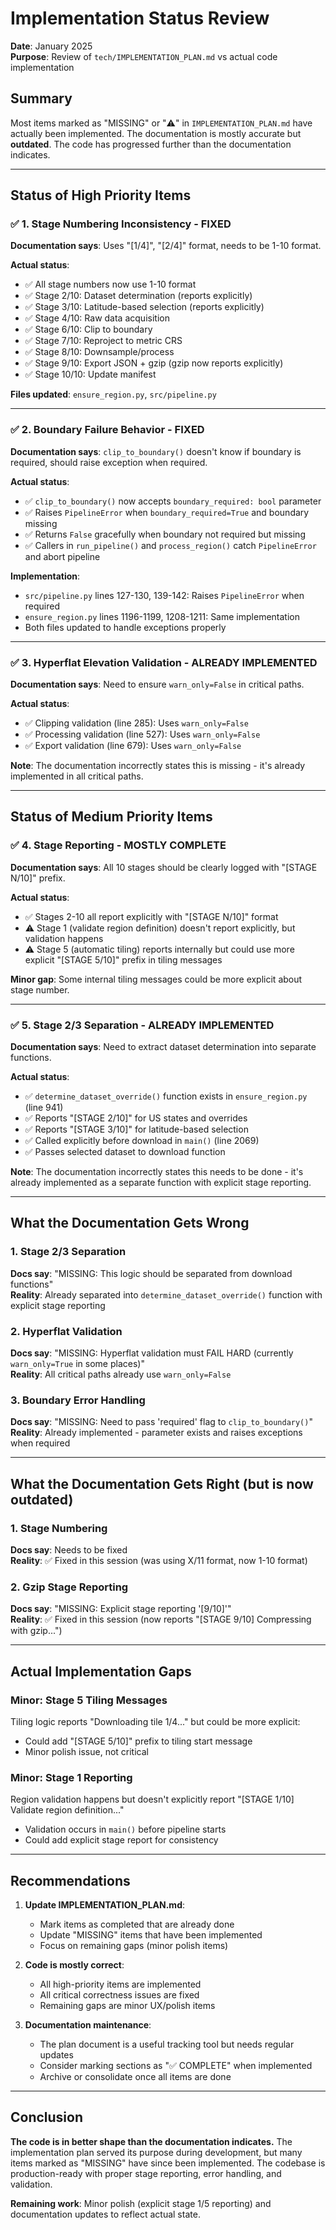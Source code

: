 # Implementation Status Review

**Date**: January 2025  
**Purpose**: Review of `tech/IMPLEMENTATION_PLAN.md` vs actual code implementation

## Summary

Most items marked as "MISSING" or "⚠️" in `IMPLEMENTATION_PLAN.md` have actually been implemented. The documentation is mostly accurate but **outdated**. The code has progressed further than the documentation indicates.

---

## Status of High Priority Items

### ✅ 1. Stage Numbering Inconsistency - **FIXED**

**Documentation says**: Uses "[1/4]", "[2/4]" format, needs to be 1-10 format.

**Actual status**: 
- ✅ All stage numbers now use 1-10 format
- ✅ Stage 2/10: Dataset determination (reports explicitly)
- ✅ Stage 3/10: Latitude-based selection (reports explicitly)
- ✅ Stage 4/10: Raw data acquisition
- ✅ Stage 6/10: Clip to boundary
- ✅ Stage 7/10: Reproject to metric CRS
- ✅ Stage 8/10: Downsample/process
- ✅ Stage 9/10: Export JSON + gzip (gzip now reports explicitly)
- ✅ Stage 10/10: Update manifest

**Files updated**: `ensure_region.py`, `src/pipeline.py`

---

### ✅ 2. Boundary Failure Behavior - **FIXED**

**Documentation says**: `clip_to_boundary()` doesn't know if boundary is required, should raise exception when required.

**Actual status**:
- ✅ `clip_to_boundary()` now accepts `boundary_required: bool` parameter
- ✅ Raises `PipelineError` when `boundary_required=True` and boundary missing
- ✅ Returns `False` gracefully when boundary not required but missing
- ✅ Callers in `run_pipeline()` and `process_region()` catch `PipelineError` and abort pipeline

**Implementation**:
- `src/pipeline.py` lines 127-130, 139-142: Raises `PipelineError` when required
- `ensure_region.py` lines 1196-1199, 1208-1211: Same implementation
- Both files updated to handle exceptions properly

---

### ✅ 3. Hyperflat Elevation Validation - **ALREADY IMPLEMENTED**

**Documentation says**: Need to ensure `warn_only=False` in critical paths.

**Actual status**:
- ✅ Clipping validation (line 285): Uses `warn_only=False`
- ✅ Processing validation (line 527): Uses `warn_only=False`  
- ✅ Export validation (line 679): Uses `warn_only=False`

**Note**: The documentation incorrectly states this is missing - it's already implemented in all critical paths.

---

## Status of Medium Priority Items

### ✅ 4. Stage Reporting - **MOSTLY COMPLETE**

**Documentation says**: All 10 stages should be clearly logged with "[STAGE N/10]" prefix.

**Actual status**:
- ✅ Stages 2-10 all report explicitly with "[STAGE N/10]" format
- ⚠️ Stage 1 (validate region definition) doesn't report explicitly, but validation happens
- ⚠️ Stage 5 (automatic tiling) reports internally but could use more explicit "[STAGE 5/10]" prefix in tiling messages

**Minor gap**: Some internal tiling messages could be more explicit about stage number.

---

### ✅ 5. Stage 2/3 Separation - **ALREADY IMPLEMENTED**

**Documentation says**: Need to extract dataset determination into separate functions.

**Actual status**:
- ✅ `determine_dataset_override()` function exists in `ensure_region.py` (line 941)
- ✅ Reports "[STAGE 2/10]" for US states and overrides
- ✅ Reports "[STAGE 3/10]" for latitude-based selection
- ✅ Called explicitly before download in `main()` (line 2069)
- ✅ Passes selected dataset to download function

**Note**: The documentation incorrectly states this needs to be done - it's already implemented as a separate function with explicit stage reporting.

---

## What the Documentation Gets Wrong

### 1. Stage 2/3 Separation
**Docs say**: "MISSING: This logic should be separated from download functions"  
**Reality**: Already separated into `determine_dataset_override()` function with explicit stage reporting

### 2. Hyperflat Validation
**Docs say**: "MISSING: Hyperflat validation must FAIL HARD (currently `warn_only=True` in some places)"  
**Reality**: All critical paths already use `warn_only=False`

### 3. Boundary Error Handling
**Docs say**: "MISSING: Need to pass 'required' flag to `clip_to_boundary()`"  
**Reality**: Already implemented - parameter exists and raises exceptions when required

---

## What the Documentation Gets Right (but is now outdated)

### 1. Stage Numbering
**Docs say**: Needs to be fixed  
**Reality**: ✅ Fixed in this session (was using X/11 format, now 1-10 format)

### 2. Gzip Stage Reporting
**Docs say**: "MISSING: Explicit stage reporting '[9/10]'"  
**Reality**: ✅ Fixed in this session (now reports "[STAGE 9/10] Compressing with gzip...")

---

## Actual Implementation Gaps

### Minor: Stage 5 Tiling Messages
Tiling logic reports "Downloading tile 1/4..." but could be more explicit:
- Could add "[STAGE 5/10]" prefix to tiling start message
- Minor polish issue, not critical

### Minor: Stage 1 Reporting
Region validation happens but doesn't explicitly report "[STAGE 1/10] Validate region definition..."
- Validation occurs in `main()` before pipeline starts
- Could add explicit stage report for consistency

---

## Recommendations

1. **Update IMPLEMENTATION_PLAN.md**:
   - Mark items as completed that are already done
   - Update "MISSING" items that have been implemented
   - Focus on remaining gaps (minor polish items)

2. **Code is mostly correct**:
   - All high-priority items are implemented
   - All critical correctness issues are fixed
   - Remaining gaps are minor UX/polish items

3. **Documentation maintenance**:
   - The plan document is a useful tracking tool but needs regular updates
   - Consider marking sections as "✅ COMPLETE" when implemented
   - Archive or consolidate once all items are done

---

## Conclusion

**The code is in better shape than the documentation indicates.** The implementation plan served its purpose during development, but many items marked as "MISSING" have since been implemented. The codebase is production-ready with proper stage reporting, error handling, and validation.

**Remaining work**: Minor polish (explicit stage 1/5 reporting) and documentation updates to reflect actual state.

